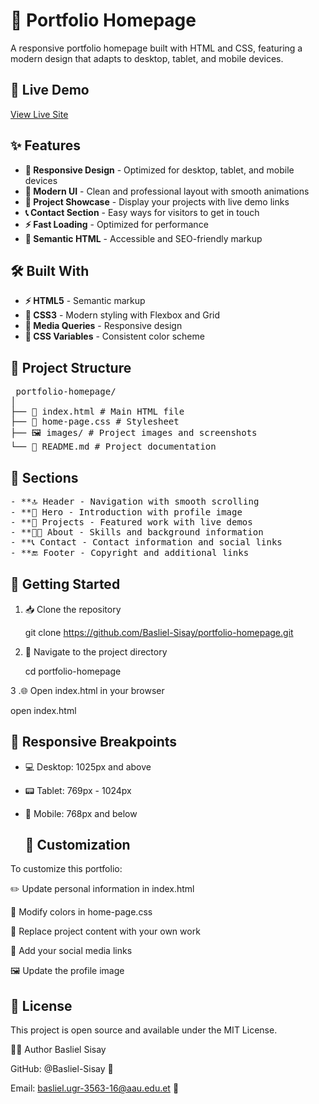 <h1> 🎯 Portfolio Homepage</h1>

A responsive portfolio homepage built with HTML and CSS, featuring a modern design that adapts to desktop, tablet, and mobile devices.

## 🚀 Live Demo

[View Live Site](https://basliel-sisay.github.io/Home-Page) 

## ✨ Features

- **📱 Responsive Design** - Optimized for desktop, tablet, and mobile devices
- **🎨 Modern UI** - Clean and professional layout with smooth animations
- **💼 Project Showcase** - Display your projects with live demo links
- **📞 Contact Section** - Easy ways for visitors to get in touch
- **⚡ Fast Loading** - Optimized for performance
- **🎯 Semantic HTML** - Accessible and SEO-friendly markup

## 🛠️ Built With

- **⚡ HTML5** - Semantic markup
- **🎨 CSS3** - Modern styling with Flexbox and Grid
- **📐 Media Queries** - Responsive design
- **🎯 CSS Variables** - Consistent color scheme

## 📁 Project Structure
<pre>
 portfolio-homepage/
│
├── 📄 index.html # Main HTML file
├── 🎨 home-page.css # Stylesheet
├── 🖼️ images/ # Project images and screenshots
└── 📖 README.md # Project documentation
</pre>


## 🎯 Sections
<pre>
- **🔝 Header - Navigation with smooth scrolling
- **🌟 Hero - Introduction with profile image
- **💼 Projects - Featured work with live demos
- **👨‍💻 About - Skills and background information
- **📞 Contact - Contact information and social links
- **🔚 Footer - Copyright and additional links
</pre>
## <h2>🚦 Getting Started</h2>

1. 📥 Clone the repository
   
   git clone https://github.com/Basliel-Sisay/portfolio-homepage.git
   
2. 📂 Navigate to the project directory
   
   cd portfolio-homepage
   
3 .🌐 Open index.html in your browser

   open index.html


<h2>📱 Responsive Breakpoints</h2>

- 💻 Desktop: 1025px and above

- 📟 Tablet: 769px - 1024px

- 📱 Mobile: 768px and below

  <h2>🔧 Customization</h2>
  
To customize this portfolio:

✏️ Update personal information in index.html

🎨 Modify colors in home-page.css

💼 Replace project content with your own work

🔗 Add your social media links

🖼️ Update the profile image

<h2>📄 License</h2>

This project is open source and available under the MIT License.

👨‍💻 Author
Basliel Sisay

GitHub: @Basliel-Sisay 🐙

Email: basliel.ugr-3563-16@aau.edu.et 📧
